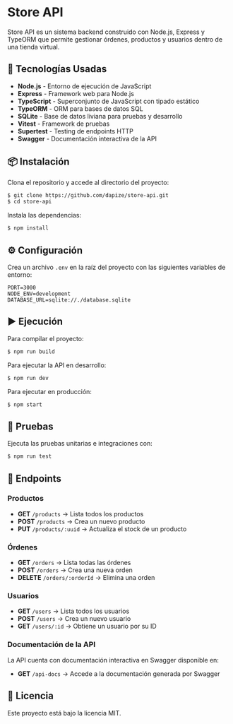 # Store API

Store API es un sistema backend construido con Node.js, Express y TypeORM que permite gestionar órdenes, productos y usuarios dentro de una tienda virtual.

## 🚀 Tecnologías Usadas

-   **Node.js** - Entorno de ejecución de JavaScript
-   **Express** - Framework web para Node.js
-   **TypeScript** - Superconjunto de JavaScript con tipado estático
-   **TypeORM** - ORM para bases de datos SQL
-   **SQLite** - Base de datos liviana para pruebas y desarrollo
-   **Vitest** - Framework de pruebas
-   **Supertest** - Testing de endpoints HTTP
-   **Swagger** - Documentación interactiva de la API

## 📦 Instalación

Clona el repositorio y accede al directorio del proyecto:

```sh
$ git clone https://github.com/dapize/store-api.git
$ cd store-api
```

Instala las dependencias:

```sh
$ npm install
```

## ⚙️ Configuración

Crea un archivo `.env` en la raíz del proyecto con las siguientes variables de entorno:

```
PORT=3000
NODE_ENV=development
DATABASE_URL=sqlite://./database.sqlite
```

## ▶️ Ejecución

Para compilar el proyecto:

```sh
$ npm run build
```

Para ejecutar la API en desarrollo:

```sh
$ npm run dev
```

Para ejecutar en producción:

```sh
$ npm start
```

## 🧪 Pruebas

Ejecuta las pruebas unitarias e integraciones con:

```sh
$ npm run test
```

## 📌 Endpoints

### Productos

-   **GET** `/products` → Lista todos los productos
-   **POST** `/products` → Crea un nuevo producto
-   **PUT** `/products/:uuid` → Actualiza el stock de un producto

### Órdenes

-   **GET** `/orders` → Lista todas las órdenes
-   **POST** `/orders` → Crea una nueva orden
-   **DELETE** `/orders/:orderId` → Elimina una orden

### Usuarios

-   **GET** `/users` → Lista todos los usuarios
-   **POST** `/users` → Crea un nuevo usuario
-   **GET** `/users/:id` → Obtiene un usuario por su ID

### Documentación de la API

La API cuenta con documentación interactiva en Swagger disponible en:

-   **GET** `/api-docs` → Accede a la documentación generada por Swagger

## 📜 Licencia

Este proyecto está bajo la licencia MIT.
